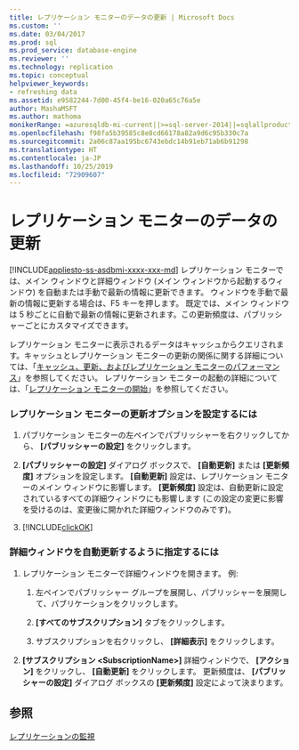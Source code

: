 ```yaml
---
title: レプリケーション モニターのデータの更新 | Microsoft Docs
ms.custom: ''
ms.date: 03/04/2017
ms.prod: sql
ms.prod_service: database-engine
ms.reviewer: ''
ms.technology: replication
ms.topic: conceptual
helpviewer_keywords:
- refreshing data
ms.assetid: e9582244-7d00-45f4-be16-020a65c76a5e
author: MashaMSFT
ms.author: mathoma
monikerRange: =azuresqldb-mi-current||>=sql-server-2014||=sqlallproducts-allversions
ms.openlocfilehash: f98fa5b39585c8e8cd66178a82a9d6c95b330c7a
ms.sourcegitcommit: 2a06c87aa195bc6743ebdc14b91eb71ab6b91298
ms.translationtype: HT
ms.contentlocale: ja-JP
ms.lasthandoff: 10/25/2019
ms.locfileid: "72909607"
---
```

# <a name="refresh-data-in-replication-monitor"></a>レプリケーション モニターのデータの更新
[!INCLUDE[appliesto-ss-asdbmi-xxxx-xxx-md](../../../includes/appliesto-ss-asdbmi-xxxx-xxx-md.md)]
  レプリケーション モニターでは、メイン ウィンドウと詳細ウィンドウ (メイン ウィンドウから起動するウィンドウ) を自動または手動で最新の情報に更新できます。 ウィンドウを手動で最新の情報に更新する場合は、F5 キーを押します。 既定では、メイン ウィンドウは 5 秒ごとに自動で最新の情報に更新されます。この更新頻度は、パブリッシャーごとにカスタマイズできます。  
  
 レプリケーション モニターに表示されるデータはキャッシュからクエリされます。キャッシュとレプリケーション モニターの更新の関係に関する詳細については、「[キャッシュ、更新、およびレプリケーション モニターのパフォーマンス](../../../relational-databases/replication/monitor/caching-refresh-and-replication-monitor-performance.md)」を参照してください。 レプリケーション モニターの起動の詳細については、「[レプリケーション モニターの開始](../../../relational-databases/replication/monitor/start-the-replication-monitor.md)」を参照してください。  
  
### <a name="to-set-refresh-options-for-replication-monitor"></a>レプリケーション モニターの更新オプションを設定するには
  
1.  パブリケーション モニターの左ペインでパブリッシャーを右クリックしてから、 **[パブリッシャーの設定]** をクリックします。  
  
2.  **[パブリッシャーの設定]** ダイアログ ボックスで、 **[自動更新]** または **[更新頻度]** オプションを設定します。 **[自動更新]** 設定は、レプリケーション モニターのメイン ウィンドウに影響します。 **[更新頻度]** 設定は、自動更新に設定されているすべての詳細ウィンドウにも影響します (この設定の変更に影響を受けるのは、変更後に開かれた詳細ウィンドウのみです)。  
  
3.  [!INCLUDE[clickOK](../../../includes/clickok-md.md)]  

### <a name="to-specify-that-a-detail-window-should-automatically-refresh"></a>詳細ウィンドウを自動更新するように指定するには  
  
1.  レプリケーション モニターで詳細ウィンドウを開きます。 例:  
  
    1.  左ペインでパブリッシャー グループを展開し、パブリッシャーを展開して、パブリケーションをクリックします。  
  
    2.  **[すべてのサブスクリプション]** タブをクリックします。  
  
    3.  サブスクリプションを右クリックし、 **[詳細表示]** をクリックします。  
  
2.  **[サブスクリプション \<SubscriptionName>]** 詳細ウィンドウで、 **[アクション]** をクリックし、 **[自動更新]** をクリックします。 更新頻度は、 **[パブリッシャーの設定]** ダイアログ ボックスの **[更新頻度]** 設定によって決まります。  
  
## <a name="see-also"></a>参照  
 [レプリケーションの監視](../../../relational-databases/replication/monitor/monitoring-replication.md)  
  
  
